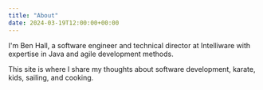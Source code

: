 ```yaml
---
title: "About"
date: 2024-03-19T12:00:00+00:00
---
```


I'm Ben Hall, a software engineer and technical director at Intelliware with expertise in Java and agile development methods.

This site is where I share my thoughts about software development, karate, kids, sailing, and cooking. 